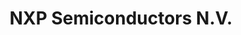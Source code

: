 ---
layout: company
title: NXP Semiconductors N.V.
published: true

company_url: https://www.nxp.com/

logo: /assets/images/company_logo-nxp.png

company_tags:
    main: hire foreigners, B2B, In-house Product
    other: multisite

work:
    - name: Contract type(s) 
      value: CDI (Full Time)
      icon: ⌛
perks:
    - name: Annual leave 
      value: true
      icon: 🏖️

description: >
    A global semiconductor company that provides High Performance Mixed Signal 
    and Standard Product solutions, leveraging its leading expertise in RF, 
    Analog, Power Management, Interface, Security and Digital Processing.
mission: >
    The R&D site on the Cote d’Azur in Mougins is specialized in secure connectivity solutions that help to advance and automate the world around us.
problem_solving: >
    Developing innovative semiconductor solutions for automotive, industrial & IoT, 
    mobile, and communication infrastructure markets. Focusing on complex autonomy, 
    connectivity, and electrification challenges.
commitment: >
    NXP France has established a network of motivated and engaged internal contributors to ensure unbiased integration and support of people with disabilities or in social distress. NXP builds on a defined code of conduct through a series of events each year that strengthen awareness and keep team members engaged.
    Globally NXP has received several external awards in recognition of our ongoing commitment to the engagement and success of our team members.

employees: 34500

international:
  language_policy_french: not required
  language_policy_english: English proficiency required
  relocation_support: false
  
founded_in: 2006

location: 
    address: NATURAE 80, route des Lucioles 06560 Valbonne
    city: Valbonne

culture: >
    Emphasizes innovation, sustainability, and ethical practices. Focuses on 
    creating breakthrough technologies. Promotes diversity and inclusion in its global workforce.
---